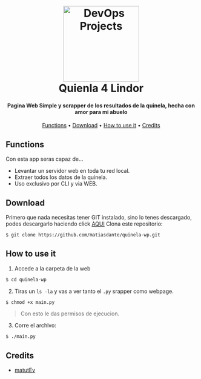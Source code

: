 <h1 align="center">
  <br>
  <a href="https://github.com/matiasdante"><img src="https://www.loteria.gba.gov.ar/images/logos/01_LogoQuinielaMultiple.png" alt="DevOps Projects" width="200"></a>
  <br>
  Quienla 4 Lindor
  <br>
</h1>

<h4 align="center">Pagina Web Simple y scrapper de los resultados de la quinela, hecha con amor para mi abuelo</h4>

<p align="center">
  <a href="#Functions">Functions</a> •
  <a href="#Download">Download</a> •
  <a href="#How to use it">How to use it</a> •
  <a href="#Credits">Credits</a> 
</p>

## Functions
Con esta app seras capaz de...
- Levantar un servidor web en toda tu red local.
- Extraer todos los datos de la quinela.
- Uso exclusivo por CLI y via WEB.

## Download
Primero que nada necesitas tener GIT instalado, sino lo tenes descargado, podes descargarlo haciendo click [AQUI](https://git-scm.com) 
Clona este repositorio: 
```bash
$ git clone https://github.com/matiasdante/quinela-wp.git
```
## How to use it
1. Accede a la carpeta de la web
```bash
$ cd quinela-wp
```
2. Tiras un `ls -la` y vas a ver tanto el `.py` srapper como webpage.
```bash
$ chmod +x main.py
```
> Con esto le das permisos de ejecucion. 
3. Corre el archivo:
```bash
$ ./main.py
```

## Credits

* [matutEv](https://github.com/matiasdante)
